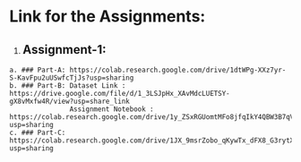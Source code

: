 # Link for the Assignments:
  1. ## Assignment-1:
    a. ### Part-A: https://colab.research.google.com/drive/1dtWPg-XXz7yr-S-KavFpu2uUSwfcTjJs?usp=sharing
    b. ### Part-B: Dataset Link : https://drive.google.com/file/d/1_3LSJpHx_XAvMdcLUETSY-gX8vMxfw4R/view?usp=share_link
                   Assignment Notebook : https://colab.research.google.com/drive/1y_ZSxRGUomtMFo8jfqIkY4QBW3B7qVsk?usp=sharing
    c. ### Part-C: https://colab.research.google.com/drive/1JX_9msrZobo_qKywTx_dFX8_G3rytXbg?usp=sharing
